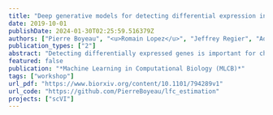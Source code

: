 ```yaml
---
title: "Deep generative models for detecting differential expression in single cells"
date: 2019-10-01
publishDate: 2024-01-30T02:25:59.516379Z
authors: ["Pierre Boyeau", "<u>Romain Lopez</u>", "Jeffrey Regier", "Adam Gayoso", "Michael I. Jordan", "Nir Yosef"]
publication_types: ["2"]
abstract: "Detecting differentially expressed genes is important for characterizing subpopulations of cells. However, in scRNA-seq data, nuisance variation due to technical factors like sequencing depth and RNA capture efficiency obscures the underlying biological signal. First, we show that deep generative models, which combined Bayesian statistics and deep neural networks, better estimate the log-fold-change in gene expression levels between subpopulations of cells. Second, we use Bayesian decision theory to detect differentially expressed genes while controlling the false discovery rate. Our experiments on simulated and real datasets show that our approach out-performs state-of-the-art DE frameworks. Finally, we introduce a technique for improving the posterior approximation, and show that it also improves differential expression performance."
featured: false
publication: "*Machine Learning in Computational Biology (MLCB)*"
tags: ["workshop"]
url_pdf: "https://www.biorxiv.org/content/10.1101/794289v1"
url_code: "https://github.com/PierreBoyeau/lfc_estimation"
projects: ["scVI"]
---
```


